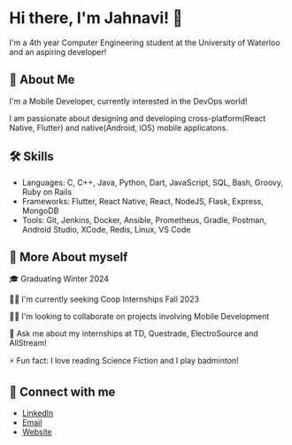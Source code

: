 # Hi there, I'm Jahnavi! 👋

I'm a 4th year Computer Engineering student at the University of Waterloo and an aspiring developer!




## 🚀 About Me
I'm a Mobile Developer, currently interested in the DevOps world! 

I am passionate about designing and developing cross-platform(React Native, Flutter) and native(Android, iOS) mobile applicatons.

## 🛠 Skills
- Languages: C, C++, Java, Python, Dart, JavaScript, SQL, Bash, Groovy, Ruby on Rails
- Frameworks:  Flutter, React Native, React, NodeJS, Flask, Express, MongoDB
- Tools: Git, Jenkins, Docker, Ansible, Prometheus, Gradle, Postman, Android Studio, XCode, Redis, Linux, VS Code



## 💁 More About myself
🎓 Graduating Winter 2024

👩‍💻 I'm currently seeking Coop Internships Fall 2023

👯‍♀️ I'm looking to collaborate on projects involving Mobile Development

💬 Ask me about my internships at TD, Questrade, ElectroSource and AllStream!

⚡️ Fun fact: I love reading Science Fiction and I play badminton!


## 🤝 Connect with me
* [LinkedIn](https://www.linkedin.com/in/jahnavi17/)
* [Email](mailto:j36shah@uwaterloo.ca)
* [Website]()
